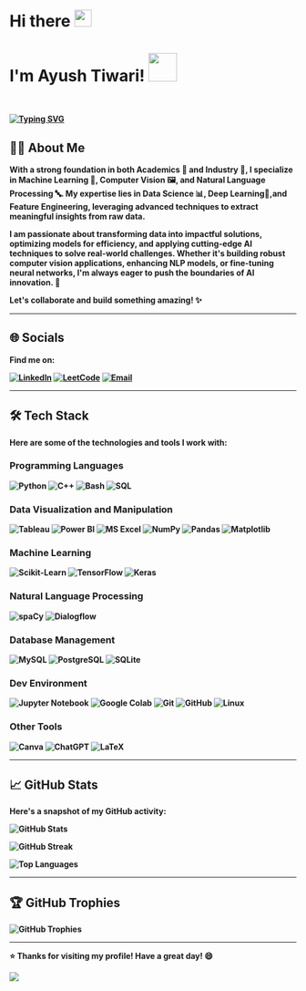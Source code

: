 <h1>Hi there <img src="https://raw.githubusercontent.com/MartinHeinz/MartinHeinz/master/wave.gif" width="30px">  </h1>
  <h1>I'm <b>Ayush Tiwari!<b/> <img src="https://media.giphy.com/media/mGcNjsfWAjY5AEZNw6/giphy.gif" width="50"></h1>

<br>

[![Typing SVG](https://readme-typing-svg.herokuapp.com?font=&size=32&duration=4500&pause=1000&color=7C7BF7&center=true&vCenter=true&random=false&width=435&lines=Motivated+AI+Engineer)](https://git.io/typing-svg)

## 👨‍💻 About Me

With a strong foundation in both **Academics 📖** and **Industry 💼**, I specialize in **Machine Learning 🤖**, **Computer Vision 🖼️**, and **Natural Language Processing 🔤**. My expertise lies in **Data Science 📊**, **Deep Learning🧠**,and **Feature Engineering**, leveraging advanced techniques to extract meaningful insights from raw data.  

I am passionate about transforming data into **impactful solutions**, optimizing models for efficiency, and applying **cutting-edge AI techniques** to solve real-world challenges. Whether it's building robust **computer vision applications**, enhancing NLP models, or fine-tuning neural networks, I'm always eager to push the boundaries of AI innovation. 🚀  

Let's collaborate and build something amazing! ✨  

---

## 🌐 Socials

Find me on:

[![LinkedIn](https://img.shields.io/badge/LinkedIn-0077B5?style=for-the-badge&logo=linkedin&logoColor=white)](https://www.linkedin.com/in/headlessstart/)
[![LeetCode](https://img.shields.io/badge/LeetCode-FFA116?style=for-the-badge&logo=leetcode&logoColor=black)](https://leetcode.com/u/headless_start/)
[![Email](https://img.shields.io/badge/Email-D14836?style=for-the-badge&logo=gmail&logoColor=white)](mailto:tiwari.ayush@b-tu.de)

---

## 🛠️ Tech Stack

Here are some of the technologies and tools I work with:

### Programming Languages
![Python](https://img.shields.io/badge/Python-3776AB?style=for-the-badge&logo=python&logoColor=white)
![C++](https://img.shields.io/badge/C%2B%2B-00599C?style=for-the-badge&logo=c%2B%2B&logoColor=white)
![Bash](https://img.shields.io/badge/Bash-4EAA25?style=for-the-badge&logo=gnu-bash&logoColor=white)
![SQL](https://img.shields.io/badge/SQL-4479A1?style=for-the-badge&logo=sql&logoColor=white)

### Data Visualization and Manipulation
![Tableau](https://img.shields.io/badge/Tableau-E97627?style=for-the-badge&logo=tableau&logoColor=white) ![Power BI](https://img.shields.io/badge/Power%20BI-F2C811?style=for-the-badge&logo=powerbi&logoColor=black) ![MS Excel](https://img.shields.io/badge/Microsoft%20Excel-217346?style=for-the-badge&logo=microsoftexcel&logoColor=white) ![NumPy](https://img.shields.io/badge/NumPy-013243?style=for-the-badge&logo=numpy&logoColor=white) ![Pandas](https://img.shields.io/badge/Pandas-150458?style=for-the-badge&logo=pandas&logoColor=white) ![Matplotlib](https://img.shields.io/badge/Matplotlib-008080?style=for-the-badge&logo=matplotlib&logoColor=white)

### Machine Learning
![Scikit-Learn](https://img.shields.io/badge/Scikit_Learn-F7931E?style=for-the-badge&logo=scikit-learn&logoColor=white)
![TensorFlow](https://img.shields.io/badge/TensorFlow-FF6F00?style=for-the-badge&logo=tensorflow&logoColor=white)
![Keras](https://img.shields.io/badge/Keras-D00000?style=for-the-badge&logo=keras&logoColor=white)

### Natural Language Processing
![spaCy](https://img.shields.io/badge/spaCy-09A3D5?style=for-the-badge&logo=spacy&logoColor=white) ![Dialogflow](https://img.shields.io/badge/Dialogflow-FF9800?style=for-the-badge&logo=dialogflow&logoColor=white)

### Database Management
![MySQL](https://img.shields.io/badge/MySQL-4479A1?style=for-the-badge&logo=mysql&logoColor=white)  ![PostgreSQL](https://img.shields.io/badge/PostgreSQL-336791?style=for-the-badge&logo=postgresql&logoColor=white)  ![SQLite](https://img.shields.io/badge/SQLite-003B57?style=for-the-badge&logo=sqlite&logoColor=white)  

### Dev Environment
![Jupyter Notebook](https://img.shields.io/badge/Jupyter-FA0F00?style=for-the-badge&logo=jupyter&logoColor=white)  ![Google Colab](https://img.shields.io/badge/Google%20Colab-F9AB00?style=for-the-badge&logo=googlecolab&logoColor=white)  ![Git](https://img.shields.io/badge/Git-F05032?style=for-the-badge&logo=git&logoColor=white)  ![GitHub](https://img.shields.io/badge/GitHub-181717?style=for-the-badge&logo=github&logoColor=white)  ![Linux](https://img.shields.io/badge/Linux-FCC624?style=for-the-badge&logo=linux&logoColor=black)  

### Other Tools  
![Canva](https://img.shields.io/badge/Canva-00C4CC?style=for-the-badge&logo=canva&logoColor=white) ![ChatGPT](https://img.shields.io/badge/ChatGPT-00A67E?style=for-the-badge&logo=openai&logoColor=white) ![LaTeX](https://img.shields.io/badge/LaTeX-008080?style=for-the-badge&logo=latex&logoColor=white)

---

## 📈 GitHub Stats

Here's a snapshot of my GitHub activity:

![GitHub Stats](https://github-readme-stats.vercel.app/api?username=headless-start&show_icons=true&theme=radical&cache_seconds=180)

![GitHub Streak](https://github-readme-streak-stats.herokuapp.com/?user=headless-start&how_icons=true&theme=radical&cache_seconds=180)

![Top Languages](https://github-readme-stats.vercel.app/api/top-langs/?username=headless-start&layout=compact&theme=radical&cache_seconds=180)

---

## 🏆 GitHub Trophies  
![GitHub Trophies](https://github-profile-trophy.vercel.app/?username=headless-start&theme=radical&no-frame=true&no-bg=false&margin-w=4&cache=1700)

---

⭐️ Thanks for visiting my profile! Have a great day! 😄

[![](https://visitcount.itsvg.in/api?id=headless-start&icon=8&color=8)](https://visitcount.itsvg.in)
